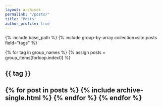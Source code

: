 ```yaml
---
layout: archives
permalink: "/posts/"
title: "Posts"
author_profile: true
---
```


{% include base_path %}
{% include group-by-array collection=site.posts field="tags" %}

{% for tag in group_names %}
  {% assign posts = group_items[forloop.index0] %}
  <h2 id="{{ tag | slugify }}" class="archive__subtitle">{{ tag }}<h2>
  {% for post in posts %}
    {% include archive-single.html %}
  {% endfor %}
{% endfor %}